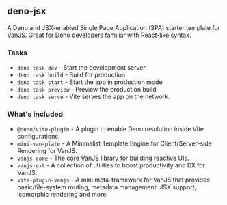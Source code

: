 ## deno-jsx

A Deno and JSX-enabled Single Page Application (SPA) starter template for VanJS. Great for Deno developers familiar with React-like syntax.


### Tasks

* `deno task dev` - Start the development server
* `deno task build` - Build for production
* `deno task start` - Start the app in production mode
* `deno task preview` - Preview the production build
* `deno task serve` - Vite serves the app on the network.


### What's included

* `@deno/vite-plugin` - A plugin to enable Deno resolution inside Vite configurations.
* `mini-van-plate` - A Minimalist Template Engine for Client/Server-side Rendering for VanJS.
* `vanjs-core` - The core VanJS library for building reactive UIs.
* `vanjs-ext` - A collection of utilities to boost productivity and DX for VanJS.
* `vite-plugin-vanjs` - A mini meta-framework for VanJS that provides basic/file-system routing, metadata management, JSX support, isomorphic rendering and more.
